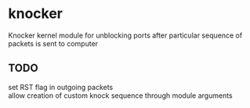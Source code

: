 # knocker
Knocker kernel module for unblocking ports after particular sequence of packets is sent to computer

## TODO
  set RST flag in outgoing packets \
  allow creation of custom knock sequence through module arguments
